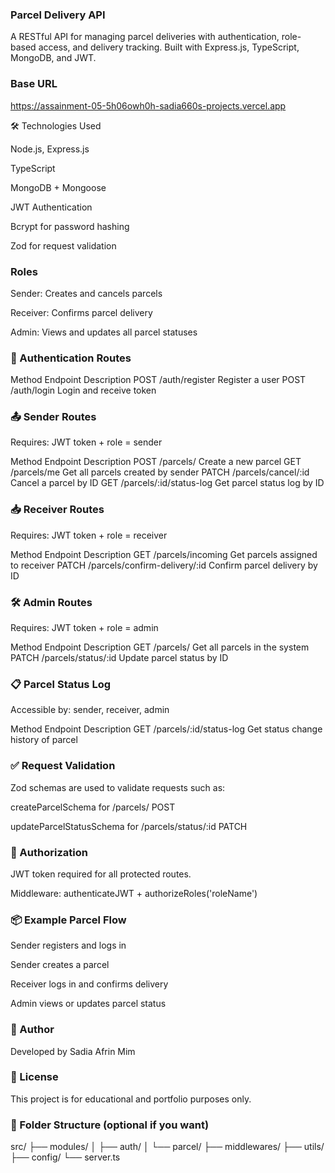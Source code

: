 ### Parcel Delivery API
A RESTful API for managing parcel deliveries with authentication, role-based access, and delivery tracking. Built with Express.js, TypeScript, MongoDB, and JWT.

### Base URL
https://assainment-05-5h06owh0h-sadia660s-projects.vercel.app

🛠 Technologies Used

Node.js, Express.js

TypeScript

MongoDB + Mongoose

JWT Authentication

Bcrypt for password hashing

Zod for request validation

### Roles

Sender: Creates and cancels parcels

Receiver: Confirms parcel delivery

Admin: Views and updates all parcel statuses

### 🔐 Authentication Routes

Method	Endpoint	Description
POST	/auth/register	Register a user
POST	/auth/login	Login and receive token

### 📤 Sender Routes

Requires: JWT token + role = sender

Method	Endpoint	Description
POST	/parcels/	Create a new parcel
GET	/parcels/me	Get all parcels created by sender
PATCH	/parcels/cancel/:id	Cancel a parcel by ID
GET	/parcels/:id/status-log	Get parcel status log by ID

 ### 📥 Receiver Routes

Requires: JWT token + role = receiver

Method	Endpoint	Description
GET	/parcels/incoming	Get parcels assigned to receiver
PATCH	/parcels/confirm-delivery/:id	Confirm parcel delivery by ID

### 🛠 Admin Routes

Requires: JWT token + role = admin

Method	Endpoint	Description
GET	/parcels/	Get all parcels in the system
PATCH	/parcels/status/:id	Update parcel status by ID

### 📋 Parcel Status Log

Accessible by: sender, receiver, admin

Method	Endpoint	Description
GET	/parcels/:id/status-log	Get status change history of parcel

### ✅ Request Validation

Zod schemas are used to validate requests such as:

createParcelSchema for /parcels/ POST

updateParcelStatusSchema for /parcels/status/:id PATCH

### 🔐 Authorization

JWT token required for all protected routes.

Middleware: authenticateJWT + authorizeRoles('roleName')

### 📦 Example Parcel Flow

Sender registers and logs in

Sender creates a parcel

Receiver logs in and confirms delivery

Admin views or updates parcel status

### 📄 Author

Developed by Sadia Afrin Mim

### 📝 License

This project is for educational and portfolio purposes only.

### 📁 Folder Structure (optional if you want)

src/
├── modules/
│ ├── auth/
│ └── parcel/
├── middlewares/
├── utils/
├── config/
└── server.ts